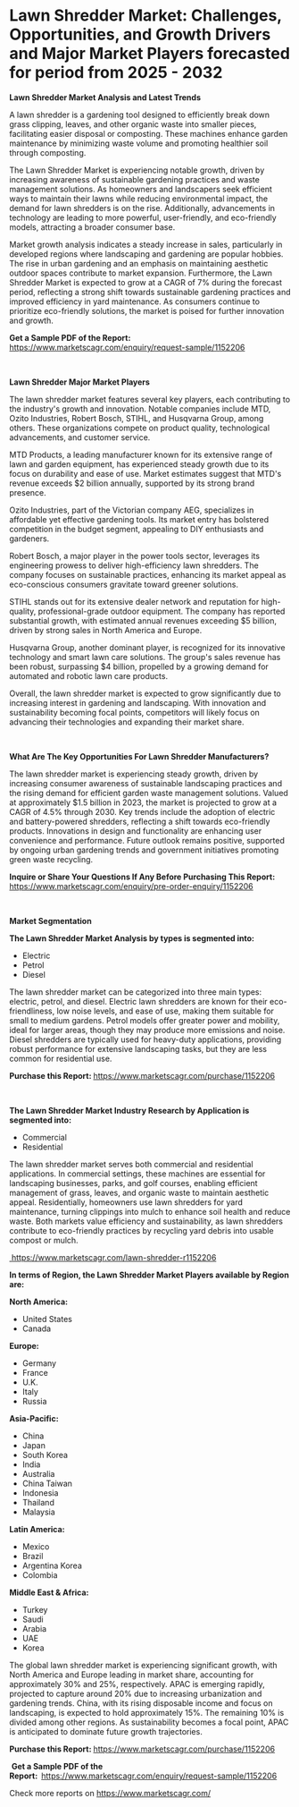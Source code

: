 <p><h1>Lawn Shredder Market: Challenges, Opportunities, and Growth Drivers and Major Market Players forecasted for period from 2025 - 2032</h1></p><p><strong>Lawn Shredder Market Analysis and Latest Trends</strong></p>
<p><p>A lawn shredder is a gardening tool designed to efficiently break down grass clipping, leaves, and other organic waste into smaller pieces, facilitating easier disposal or composting. These machines enhance garden maintenance by minimizing waste volume and promoting healthier soil through composting.</p><p>The Lawn Shredder Market is experiencing notable growth, driven by increasing awareness of sustainable gardening practices and waste management solutions. As homeowners and landscapers seek efficient ways to maintain their lawns while reducing environmental impact, the demand for lawn shredders is on the rise. Additionally, advancements in technology are leading to more powerful, user-friendly, and eco-friendly models, attracting a broader consumer base.</p><p>Market growth analysis indicates a steady increase in sales, particularly in developed regions where landscaping and gardening are popular hobbies. The rise in urban gardening and an emphasis on maintaining aesthetic outdoor spaces contribute to market expansion. Furthermore, the Lawn Shredder Market is expected to grow at a CAGR of 7% during the forecast period, reflecting a strong shift towards sustainable gardening practices and improved efficiency in yard maintenance. As consumers continue to prioritize eco-friendly solutions, the market is poised for further innovation and growth.</p></p>
<p><strong>Get a Sample PDF of the Report:&nbsp;</strong> <a href="https://www.marketscagr.com/enquiry/request-sample/1152206?utm_campaign=2756&utm_medium=2&utm_source=Github&utm_content=ia&utm_term=10042025&utm_id=lawn-shredder">https://www.marketscagr.com/enquiry/request-sample/1152206</a></p>
<p>&nbsp;</p>
<p><strong>Lawn Shredder Major Market Players</strong></p>
<p><p>The lawn shredder market features several key players, each contributing to the industry's growth and innovation. Notable companies include MTD, Ozito Industries, Robert Bosch, STIHL, and Husqvarna Group, among others. These organizations compete on product quality, technological advancements, and customer service.</p><p>MTD Products, a leading manufacturer known for its extensive range of lawn and garden equipment, has experienced steady growth due to its focus on durability and ease of use. Market estimates suggest that MTD's revenue exceeds $2 billion annually, supported by its strong brand presence.</p><p>Ozito Industries, part of the Victorian company AEG, specializes in affordable yet effective gardening tools. Its market entry has bolstered competition in the budget segment, appealing to DIY enthusiasts and gardeners.</p><p>Robert Bosch, a major player in the power tools sector, leverages its engineering prowess to deliver high-efficiency lawn shredders. The company focuses on sustainable practices, enhancing its market appeal as eco-conscious consumers gravitate toward greener solutions.</p><p>STIHL stands out for its extensive dealer network and reputation for high-quality, professional-grade outdoor equipment. The company has reported substantial growth, with estimated annual revenues exceeding $5 billion, driven by strong sales in North America and Europe.</p><p>Husqvarna Group, another dominant player, is recognized for its innovative technology and smart lawn care solutions. The group's sales revenue has been robust, surpassing $4 billion, propelled by a growing demand for automated and robotic lawn care products.</p><p>Overall, the lawn shredder market is expected to grow significantly due to increasing interest in gardening and landscaping. With innovation and sustainability becoming focal points, competitors will likely focus on advancing their technologies and expanding their market share.</p></p>
<p>&nbsp;</p>
<p><strong>What Are The Key Opportunities For Lawn Shredder Manufacturers?</strong></p>
<p><p>The lawn shredder market is experiencing steady growth, driven by increasing consumer awareness of sustainable landscaping practices and the rising demand for efficient garden waste management solutions. Valued at approximately $1.5 billion in 2023, the market is projected to grow at a CAGR of 4.5% through 2030. Key trends include the adoption of electric and battery-powered shredders, reflecting a shift towards eco-friendly products. Innovations in design and functionality are enhancing user convenience and performance. Future outlook remains positive, supported by ongoing urban gardening trends and government initiatives promoting green waste recycling.</p></p>
<p><strong>Inquire or Share Your Questions If Any Before Purchasing This Report:</strong> <a href="https://www.marketscagr.com/enquiry/pre-order-enquiry/1152206?utm_campaign=2756&utm_medium=2&utm_source=Github&utm_content=ia&utm_term=10042025&utm_id=lawn-shredder">https://www.marketscagr.com/enquiry/pre-order-enquiry/1152206</a></p>
<p>&nbsp;</p>
<p><strong>Market Segmentation</strong></p>
<p><strong>The Lawn Shredder Market Analysis by types is segmented into:</strong></p>
<p><ul><li>Electric</li><li>Petrol</li><li>Diesel</li></ul></p>
<p><p>The lawn shredder market can be categorized into three main types: electric, petrol, and diesel. Electric lawn shredders are known for their eco-friendliness, low noise levels, and ease of use, making them suitable for small to medium gardens. Petrol models offer greater power and mobility, ideal for larger areas, though they may produce more emissions and noise. Diesel shredders are typically used for heavy-duty applications, providing robust performance for extensive landscaping tasks, but they are less common for residential use.</p></p>
<p><strong>Purchase this Report:&nbsp;</strong><a href="https://www.marketscagr.com/purchase/1152206?utm_campaign=2756&utm_medium=2&utm_source=Github&utm_content=ia&utm_term=10042025&utm_id=lawn-shredder">https://www.marketscagr.com/purchase/1152206</a></p>
<p>&nbsp;</p>
<p><strong>The Lawn Shredder Market Industry Research by Application is segmented into:</strong></p>
<p><ul><li>Commercial</li><li>Residential</li></ul></p>
<p><p>The lawn shredder market serves both commercial and residential applications. In commercial settings, these machines are essential for landscaping businesses, parks, and golf courses, enabling efficient management of grass, leaves, and organic waste to maintain aesthetic appeal. Residentially, homeowners use lawn shredders for yard maintenance, turning clippings into mulch to enhance soil health and reduce waste. Both markets value efficiency and sustainability, as lawn shredders contribute to eco-friendly practices by recycling yard debris into usable compost or mulch.</p></p>
<p><a href="https://www.marketscagr.com/lawn-shredder-r1152206?utm_campaign=2756&utm_medium=2&utm_source=Github&utm_content=ia&utm_term=10042025&utm_id=lawn-shredder">&nbsp;https://www.marketscagr.com/lawn-shredder-r1152206</a></p>
<p><strong>In terms of Region, the Lawn Shredder Market Players available by Region are:</strong></p>
<p>
    <p> <strong> North America: </strong>
        <ul>
            <li>United States</li>
            <li>Canada</li>
        </ul>
        </p> 
    <p> <strong> Europe: </strong>
        <ul>
            <li>Germany</li>
            <li>France</li>
            <li>U.K.</li>
            <li>Italy</li>
            <li>Russia</li>
        </ul>
        </p> 
    <p> <strong> Asia-Pacific: </strong>
        <ul>
            <li>China</li>
            <li>Japan</li>
            <li>South Korea</li>
            <li>India</li>
            <li>Australia</li>
            <li>China Taiwan</li>
            <li>Indonesia</li>
            <li>Thailand</li>
            <li>Malaysia</li>
        </ul>
        </p> 
    <p> <strong> Latin America: </strong>
        <ul>
            <li>Mexico</li>
            <li>Brazil</li>
            <li>Argentina Korea</li>
            <li>Colombia</li>
        </ul>
        </p> 
    <p> <strong> Middle East & Africa: </strong>
        <ul>
            <li>Turkey</li>
            <li>Saudi</li>
            <li>Arabia</li>
            <li>UAE</li>
            <li>Korea</li>
        </ul>
    </p>
    </p>
<p><p>The global lawn shredder market is experiencing significant growth, with North America and Europe leading in market share, accounting for approximately 30% and 25%, respectively. APAC is emerging rapidly, projected to capture around 20% due to increasing urbanization and gardening trends. China, with its rising disposable income and focus on landscaping, is expected to hold approximately 15%. The remaining 10% is divided among other regions. As sustainability becomes a focal point, APAC is anticipated to dominate future growth trajectories.</p></p>
<p><strong>Purchase this Report: </strong><a href="https://www.marketscagr.com/purchase/1152206?utm_campaign=2756&utm_medium=2&utm_source=Github&utm_content=ia&utm_term=10042025&utm_id=lawn-shredder">https://www.marketscagr.com/purchase/1152206</a></p>
<p>&nbsp;<strong>Get a Sample PDF of the Report:&nbsp;&nbsp;</strong><a href="https://www.marketscagr.com/enquiry/request-sample/1152206?utm_campaign=2756&utm_medium=2&utm_source=Github&utm_content=ia&utm_term=10042025&utm_id=lawn-shredder">https://www.marketscagr.com/enquiry/request-sample/1152206</a></p>
<p><strong></strong></p>
<p>Check more reports on <a href="https://www.marketscagr.com/?utm_campaign=2756&utm_medium=2&utm_source=Github&utm_content=ia&utm_term=10042025&utm_id=lawn-shredder">https://www.marketscagr.com/</a></p>